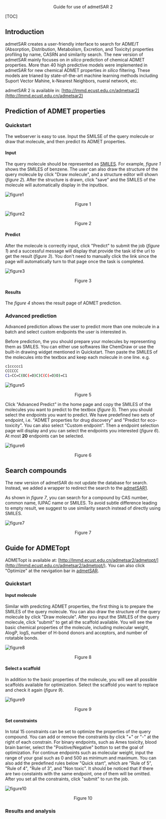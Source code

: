<title>Guide for use of admetSAR 2 </title>

<center><a class="title">Guide for use of admetSAR 2</a></center>

[TOC]

## Introduction

admetSAR creates a user-friendly interface to search for ADME/T (Absorption, Distribution, Metabolism, Excretion, and Toxicity) properties profiling by name, CASRN and similarity search. The new version of admetSAR mainly focuses on *in silico* prediction of chemical ADMET properties. More than 40 high predictive models were implemented in admetSAR for new chemical ADMET properties *in silico* filtering. These models are trianed by state-of-the-art machine learning methods including Suport Vector Mahine, k-Nearest Neighbors, nueral network, etc.

admetSAR 2 is available in: [http://lmmd.ecust.edu.cn/admetsar2](http://lmmd.ecust.edu.cn/admetsar2)

## Prediction of ADMET properties

### Quickstart

The webserver is easy to use. Input the SMILSE of the query molecule or draw that molecule, and then predict its ADMET properties.

#### Input

The query molecule should be represented as [SMILES](http://www.daylight.com/dayhtml/doc/theory/theory.smiles.html).
For example, *figure 1* shows the SMILES of benzene. The user can also draw the structure of the query molecule by click "Draw molecule", and a structure editor will shown (*figure 2*). After the structure is drawn, click "save" and the SMILES of the molecule will automatically display in the inputbox.

![figure1](image/smiles-input.PNG)  
<center>Figure 1</center>

![figure2](image/draw-molecule.PNG)  
<center>Figure 2</center>

#### Predict

After the molecule is correctly input, click "Predict" to submit the job (*figure 1*) and a successful message will display that provide the task id the url to get the result (*figure 3*). You don't need to manually click the link since the page will automatically turn to that page once the task is completed.

![figure3](image/submit-message.PNG)  
<center>Figure 3</center>

#### Results
The *figure 4* shows the result page of ADMET prediction.

### Advanced prediction

Advanced prediction allows the user to predict more than one molecule in a batch and select custom endpoints the user is interested in.

Before prediction, the you should prepare your molecules by representing them as SMILES. You can either use softwares like ChemDraw or use the built-in drawing widget mentioned in Quickstart. Then paste the SMILES of the molecules into the textbox and keep each molecule in one line. e.g.

```bash
c1ccccc1
CCCCCC
C1=CC=C(OC(=O)C)C(C(=O)O)=C1
```

![figure5](image/advanced-predict.PNG)  
<center>Figure 5</center>

Click "Advanced Predict" in the home page and copy the SMILES of the molecules you want to predict to the textbox (*figure 5*). Then you should select the endpoints you want to predict.
We have predefined two sets of endpoint, i.e. "ADMET properties for drug discovery" and "Predict for eco-toxicity". You can also select "Custom endpoint". Then a endpoint selection page will display and you can select the endpoints you interested (*figure 6*). At most **20** endpoints can be selected.

![figure6](image/custom-endpoints.PNG)  
<center>Figure 6</center>

## Search compounds

The new version of admetSAR do not update the database for search. Instead, we added a wrapper to redirect the search to the [admetSAR1](http://lmmd.ecust.edu.cn/admetsar1).

As shown in *figure 7*, you can search for a compound by CAS number, common name, IUPAC name or SMILES. To avoid subtle difference leading to empty result, we suggest to use similarity search instead of directly using SMILES.

![figure7](image/search.PNG)
<center>Figure 7</center> 

## Guide for ADMETopt

ADMETopt is available at: [http://lmmd.ecust.edu.cn/admetsar2/admetopt/](http://lmmd.ecust.edu.cn/admetsar2/admetopt/). 
You can also click "Optimize" at the nevigation bar in [admetSAR](http://lmmd.ecust.edu.cn/admetsar2).

### Quickstart

#### Input molecule

Similar with predicting ADMET properties, the first thing is to prepare the SMILES of the query molecule. You can also draw the structure of the query molecule by click "Draw molecule". After you input the SMILES of the query molecule, click "submit" to get all the scaffold available. You will see the basic chemical properties of the molecule, including molecular weight, AlogP, logS, number of H-bond donors and acceptors, and number of rotatable bonds.

![figure8](image/admetopt-query-molecule.PNG)
<center>Figure 8</center>

#### Select a scaffold

In addition to the basic properties of the molecule, you will see all possible scaffolds available for optimization. Select the scaffold you want to replace and check it again (*figure 9*).

![figure9](image/select-scaffold.PNG) 
<center>Figure 9</center>

#### Set constraints
In total 15 constraints can be set to optimize the properties of the query compound. You can add or remove the constraints by click "+" or "-" at the right of each constrain. For binary endpoints, such as Ames toxicity, blood brain barrier, select the "Positive/Negative" botton to set the goal of optimization. For continue endpoints such as molecular weight, input the range of your goal such as 0 and 500 as minimum and maximum. You can also add the predefined rules below "Quick start", which are "Rule of 5", "Rule of 4", "Rule of 3", and "Non toxic". It should be noticed that if there are two constaints with the same endpoint, one of them will be omitted. After you set all the constraints, click "submit" to run the job.

![figure10](image/constraints.PNG)
<center>Figure 10</center>

### Results and analysis